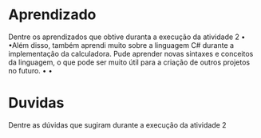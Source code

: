 # Aprendizado
Dentre os aprendizados que obtive duranta a execução da atividade 2
•
•Além disso, também aprendi muito sobre a linguagem C# durante a implementação da calculadora. Pude aprender novas sintaxes e conceitos da linguagem, o que pode ser muito útil para a criação de outros projetos no futuro.
•
•

# Duvidas
Dentre as dúvidas que sugiram durante a execução da atividade 2
